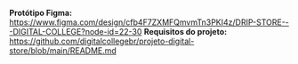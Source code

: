 **Protótipo Figma:** https://www.figma.com/design/cfb4F7ZXMFQmvmTn3PKI4z/DRIP-STORE---DIGITAL-COLLEGE?node-id=22-30
**Requisitos do projeto:** https://github.com/digitalcollegebr/projeto-digital-store/blob/main/README.md
